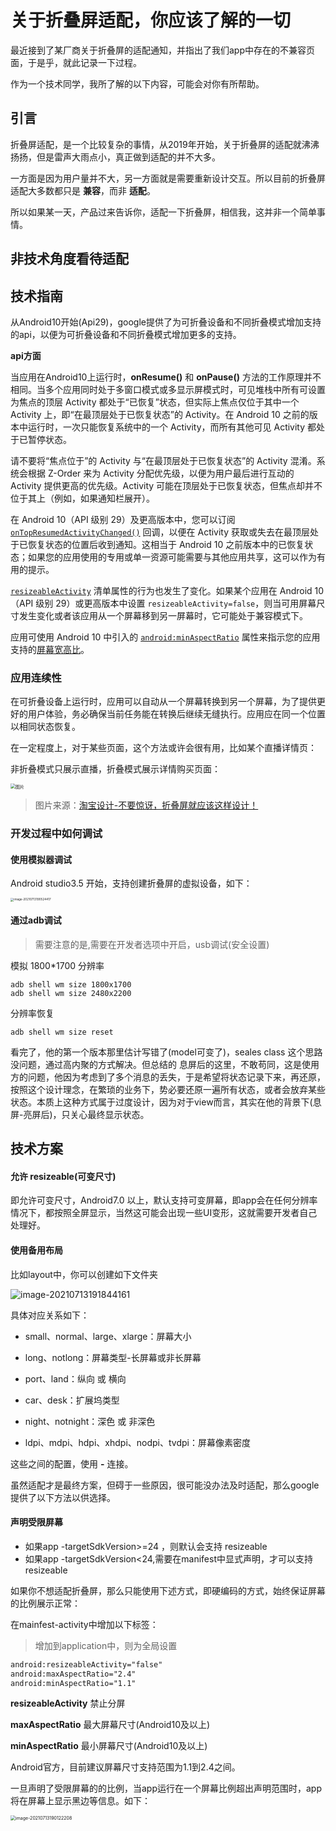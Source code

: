# 关于折叠屏适配，你应该了解的一切




最近接到了某厂商关于折叠屏的适配通知，并指出了我们app中存在的不兼容页面，于是乎，就此记录一下过程。

作为一个技术同学，我所了解的以下内容，可能会对你有所帮助。

## 引言

折叠屏适配，是一个比较复杂的事情，从2019年开始，关于折叠屏的适配就沸沸扬扬，但是雷声大雨点小，真正做到适配的并不大多。

一方面是因为用户量并不大，另一方面就是需要重新设计交互。所以目前的折叠屏适配大多数都只是 **兼容**，而非 **适配**。

所以如果某一天，产品过来告诉你，适配一下折叠屏，相信我，这并非一个简单事情。



## 非技术角度看待适配





## 技术指南

从Android10开始(Api29)，google提供了为可折叠设备和不同折叠模式增加支持的api，以便为可折叠设备和不同折叠模式增加更多的支持。

**api方面**

当应用在Android10上运行时，**onResume()** 和 **onPause()** 方法的工作原理并不相同。当多个应用同时处于多窗口模式或多显示屏模式时，可见堆栈中所有可设置为焦点的顶层 Activity 都处于“已恢复”状态，但实际上焦点仅位于其中一个 Activity 上，即“在最顶层处于已恢复状态”的 Activity。在 Android 10 之前的版本中运行时，一次只能恢复系统中的一个 Activity，而所有其他可见 Activity 都处于已暂停状态。

请不要将“焦点位于”的 Activity 与“在最顶层处于已恢复状态”的 Activity 混淆。系统会根据 Z-Order 来为 Activity 分配优先级，以便为用户最后进行互动的 Activity 提供更高的优先级。Activity 可能在顶层处于已恢复状态，但焦点却并不位于其上（例如，如果通知栏展开）。

在 Android 10（API 级别 29）及更高版本中，您可以订阅 [`onTopResumedActivityChanged()`](https://developer.android.com/reference/android/app/Activity?hl=zh-cn#onTopResumedActivityChanged(boolean)) 回调，以便在 Activity 获取或失去在最顶层处于已恢复状态的位置后收到通知。这相当于 Android 10 之前版本中的已恢复状态；如果您的应用使用的专用或单一资源可能需要与其他应用共享，这可以作为有用的提示。

[`resizeableActivity`](https://developer.android.com/guide/topics/ui/multi-window?hl=zh-cn#resizeableActivity) 清单属性的行为也发生了变化。如果某个应用在 Android 10（API 级别 29）或更高版本中设置 `resizeableActivity=false`，则当可用屏幕尺寸发生变化或者该应用从一个屏幕移到另一屏幕时，它可能处于兼容模式下。



应用可使用 Android 10 中引入的 [`android:minAspectRatio`](https://developer.android.com/reference/android/R.attr?hl=zh-cn#minAspectRatio) 属性来指示您的应用支持的[屏幕宽高比](https://developer.android.com/preview/features/foldables?hl=zh-cn#new_screen_ratios)。





### 应用连续性

在可折叠设备上运行时，应用可以自动从一个屏幕转换到另一个屏幕，为了提供更好的用户体验，务必确保当前任务能在转换后继续无缝执行。应用应在同一个位置以相同状态恢复。





在一定程度上，对于某些页面，这个方法或许会很有用，比如某个直播详情页：

非折叠模式只展示直播，折叠模式展示详情购买页面：

<img src="https://tva1.sinaimg.cn/large/008i3skNly1gsfk6o16cfg30hs0hsnpd.gif" alt="图片" style="zoom:50%;" />

> 图片来源：[淘宝设计-不要惊讶，折叠屏就应该这样设计！](https://mp.weixin.qq.com/s/MKC3z-yhqv_o6LtVj-DKuQ)





### 开发过程中如何调试

#### 使用模拟器调试

Android studio3.5 开始，支持创建折叠屏的虚拟设备，如下：

<img src="https://tva1.sinaimg.cn/large/008i3skNly1gsfj2piot4j317u0u0jxb.jpg" alt="image-20210713190524417" style="zoom:33%;" />

#### 通过adb调试

> 需要注意的是,需要在开发者选项中开启，usb调试(安全设置)

模拟 1800*1700 分辨率

```shell
adb shell wm size 1800x1700
adb shell wm size 2480x2200
```

分辨率恢复

```shell
adb shell wm size reset
```



看完了，他的第一个版本那里估计写错了(model可变了)，seales class 这个思路没问题，通过高内聚的方式解决。但总结的 息屏后的这里，不敢苟同，这是使用方的问题，他因为考虑到了多个消息的丢失，于是希望将状态记录下来，再还原，按照这个设计理念，在繁琐的业务下，势必要还原一遍所有状态，或者会放弃某些状态。本质上这种方式属于过度设计，因为对于view而言，其实在他的背景下(息屏-亮屏后)，只关心最终显示状态。

## 技术方案

#### 允许 resizeable(可变尺寸)

即允许可变尺寸，Android7.0 以上，默认支持可变屏幕，即app会在任何分辨率情况下，都按照全屏显示，当然这可能会出现一些UI变形，这就需要开发者自己处理好。



#### 使用备用布局

比如layout中，你可以创建如下文件夹

![image-20210713191844161](https://tva1.sinaimg.cn/large/008i3skNly1gsfjgkksvrj30m6064jrs.jpg)

具体对应关系如下：

- small、normal、large、xlarge：屏幕大小

- long、notlong：屏幕类型-长屏幕或非长屏幕

- port、land：纵向 或 横向

- car、desk：扩展坞类型

- night、notnight：深色 或 非深色

- ldpi、mdpi、hdpi、xhdpi、nodpi、tvdpi：屏幕像素密度

这些之间的配置，使用 **-** 连接。





虽然适配才是最终方案，但碍于一些原因，很可能没办法及时适配，那么google提供了以下方法以供选择。

#### 声明受限屏幕

- 如果app -targetSdkVersion>=24 ，则默认会支持 resizeable
- 如果app -targetSdkVersion<24,需要在manifest中显式声明，才可以支持 resizeable

如果你不想适配折叠屏，那么只能使用下述方式，即硬编码的方式，始终保证屏幕的比例展示正常：

在mainfest-activity中增加以下标签：

> 增加到application中，则为全局设置

```xml
android:resizeableActivity="false"
android:maxAspectRatio="2.4"
android:minAspectRatio="1.1"
```

**resizeableActivity** 禁止分屏

**maxAspectRatio** 最大屏幕尺寸(Android10及以上)

**minAspectRatio** 最小屏幕尺寸(Android10及以上)

Android官方，目前建议屏幕尺寸支持范围为1.1到2.4之间。

一旦声明了受限屏幕的的比例，当app运行在一个屏幕比例超出声明范围时，app将在屏幕上显示黑边等信息。如下：

<img src="https://tva1.sinaimg.cn/large/008i3skNly1gsfiyjoilkj31cw0ta777.jpg" alt="image-20210713190122208" style="zoom:50%;" />